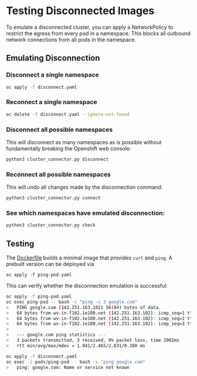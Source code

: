 # Testing Disconnected Images
To emulate a disconnected cluster, you can apply a NetworkPolicy to restrict the egress from
every pod in a namespace. This blocks all outbound network connections from all pods in the namespace.

## Emulating Disconnection
### Disconnect a single namespace
```bash
oc apply -f disconnect.yaml
```

### Reconnect a single namespace
```bash
oc delete -f disconnect.yaml --ignore-not-found
```

### Disconnect all possible namespaces
This will disconnect as many namespaces as is possible without fundamentally breaking the Openshift web console:
```bash
python3 cluster_connector.py disconnect
```

### Reconnect all possible namespaces
This will undo all changes made by the disconnection command:

```bash
python3 cluster_connector.py connect
```

### See which namespaces have emulated disconnection:
```bash
python3 cluster_connector.py check
```

## Testing
The [Dockerfile](Dockerfile) builds a minimal image that provides `curl` and `ping`. A prebuilt version can be deployed via 

`oc apply -f ping-pod.yaml`

This can verify whether the disconnection emulation is successful:

```bash
oc apply -f ping-pod.yaml
oc exec ping-pod -- bash -c "ping -c 3 google.com"
>   PING google.com (142.251.163.102) 56(84) bytes of data.
>   64 bytes from wv-in-f102.1e100.net (142.251.163.102): icmp_seq=1 ttl=55 time=2.83 ms
>   64 bytes from wv-in-f102.1e100.net (142.251.163.102): icmp_seq=2 ttl=55 time=2.63 ms
>   64 bytes from wv-in-f102.1e100.net (142.251.163.102): icmp_seq=3 ttl=55 time=1.94 ms
>
>   --- google.com ping statistics ---
>   3 packets transmitted, 3 received, 0% packet loss, time 2002ms
>   rtt min/avg/max/mdev = 1.941/2.465/2.831/0.380 ms

oc apply -f disconnect.yaml
oc exec -i pods/ping-pod -- bash -s "ping google.com"
>   ping: google.com: Name or service not known
```